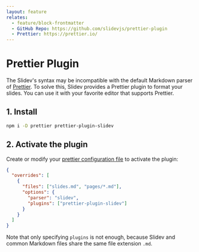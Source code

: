 ```yaml
---
layout: feature
relates:
  - feature/block-frontmatter
  - GitHub Repo: https://github.com/slidevjs/prettier-plugin
  - Prettier: https://prettier.io/
---
```


# Prettier Plugin

The Slidev's syntax may be incompatible with the default Markdown parser of [Prettier](https://prettier.io/). To solve this, Slidev provides a Prettier plugin to format your slides. You can use it with your favorite editor that supports Prettier.

## 1. Install

```bash
npm i -D prettier prettier-plugin-slidev
```

## 2. Activate the plugin

Create or modify your [prettier configuration file](https://prettier.io/docs/en/configuration) to activate the plugin:

```json
{
  "overrides": [
    {
      "files": ["slides.md", "pages/*.md"],
      "options": {
        "parser": "slidev",
        "plugins": ["prettier-plugin-slidev"]
      }
    }
  ]
}
```

Note that only specifying `plugins` is not enough, because Slidev and common Markdown files share the same file extension `.md`.
